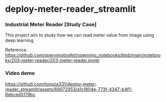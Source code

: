 # deploy-meter-reader_streamlit
### Industrial Meter Reader [Study Case]
This project aim to study how we can read meter value from image using deep learning

Reference: https://github.com/openvinotoolkit/openvino_notebooks/blob/main/notebooks/203-meter-reader/203-meter-reader.ipynb

### Video demo
https://github.com/tongza331/deploy-meter-reader_streamlit/assets/69072953/a1c1804e-773f-4347-b4f1-8ebced5179bc
